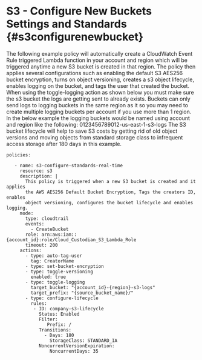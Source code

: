 S3 - Configure New Buckets Settings and Standards {#s3configurenewbucket}
=================================================

The following example policy will automatically create a CloudWatch
Event Rule triggered Lambda function in your account and region which
will be triggered anytime a new S3 bucket is created in that region. The
policy then applies several configurations such as enabling the default
S3 AES256 bucket encryption, turns on object versioning, creates a s3
object lifecycle, enables logging on the bucket, and tags the user that
created the bucket. When using the toggle-logging action as shown below
you must make sure the s3 bucket the logs are getting sent to already
exists. Buckets can only send logs to logging buckets in the same region
as it so you may need to create multiple logging buckets per account if
you use more than 1 region. In the below example the logging buckets
would be named using account and region like the following:
0123456789012-us-east-1-s3-logs The S3 bucket lifecycle will help to
save S3 costs by getting rid of old object versions and moving objects
from standard storage class to infrequent access storage after 180 days
in this example.

``` {.yaml}
policies:

   - name: s3-configure-standards-real-time
     resource: s3
     description: | 
       This policy is triggered when a new S3 bucket is created and it applies
       the AWS AES256 Default Bucket Encryption, Tags the creators ID, enables
       object versioning, configures the bucket lifecycle and enables logging.
     mode:
       type: cloudtrail
       events:
         - CreateBucket
       role: arn:aws:iam::{account_id}:role/Cloud_Custodian_S3_Lambda_Role
       timeout: 200
     actions:
       - type: auto-tag-user
         tag: CreatorName
       - type: set-bucket-encryption
       - type: toggle-versioning
         enabled: true
       - type: toggle-logging
         target_bucket: "{account_id}-{region}-s3-logs"
         target_prefix: "{source_bucket_name}/"
       - type: configure-lifecycle
         rules:
          - ID: company-s3-lifecycle
            Status: Enabled
            Filter:
               Prefix: /
            Transitions:
              - Days: 180
                StorageClass: STANDARD_IA
            NoncurrentVersionExpiration:
                NoncurrentDays: 35
```
